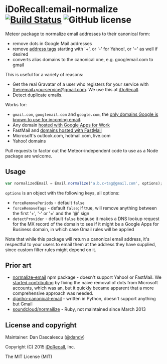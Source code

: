 iDoRecall:email-normalize [![Build Status](https://travis-ci.org/iDoRecall/email-normalize.svg)](https://travis-ci.org/iDoRecall/email-normalize) ![GitHub license](https://img.shields.io/:license-mit-blue.svg?style=flat)
=========================

Meteor package to normalize email addresses to their canonical form:

* remove dots in Google Mail addresses
* remove [address tags](https://en.wikipedia.org/wiki/Email_address#Sub-addressing) starting with '+', or '-' for Yahoo!, or '=' as well if desired
* converts alias domains to the canonical one, e.g. googlemail.com to gmail

This is useful for a variety of reasons:

* Get the real Gravatar of a user who registers for your service with theiremail+yourservice@gmail.com. We use this at [iDoRecall](https://idorecall.com).
* Detect duplicate emails.

Works for:

* `gmail.com`, `googlemail.com` and `google.com`, the [only domains Google is known to use for incoming email](https://en.wikipedia.org/wiki/List_of_Google_domains).
* Any domain [hosted with Google Apps for Work](https://en.wikipedia.org/wiki/Google_Apps_for_Work#Gmail)
* FastMail and [domains hosted with FastMail](https://www.fastmail.com/help/receive/domains.html)
* Microsoft's outlook.com, hotmail.com, live.com
* Yahoo! domains

Pull requests to factor out the Meteor-independent code to use as a Node package are welcome.


## Usage

```js
var normalizedEmail = Email.normalize('a.b.c+tag@gmail.com', options);  // abc@gmail.com
```

`options` is an object with the following keys, all options:

* `forceRemovePeriods` - default `false`
* `forceRemoveTags` - default `false`; if true, will remove anything between the first '+', '-' or '=' and the '@' sign
* `detectProvider` - default `false` because it makes a DNS lookup request for the MX record of the domain to see if it might be a Google Apps for Business domain, in which case Gmail rules will be applied

Note that while this package will return a canonical email address, it's respectful to your users to email them at the address they have supplied, since custom filter rules might depend on it.


## Prior art

* [normalize-email](https://github.com/johnotander/normalize-email) npm package - doesn't support Yahoo! or FastMail. We [started contributing](https://github.com/johnotander/normalize-email/issues/1) by fixing the naive removal of dots from Microsoft accounts, which was an, but it quickly became apparent that a more comprehensive approach was needed.
* [djanho-canonical-email](https://github.com/julianwachholz/django-canonical-email) - written in Python, doesn't support anything but Gmail
* [soundcloud/normailize](https://github.com/soundcloud/normailize) - Ruby, not maintained since March 2013


## License and copyright

Maintainer: Dan Dascalescu ([@dandv](https://github.com/dandv))

Copyright (C) 2015 [iDoRecall](http://idorecall.com), Inc.

The MIT License (MIT)
